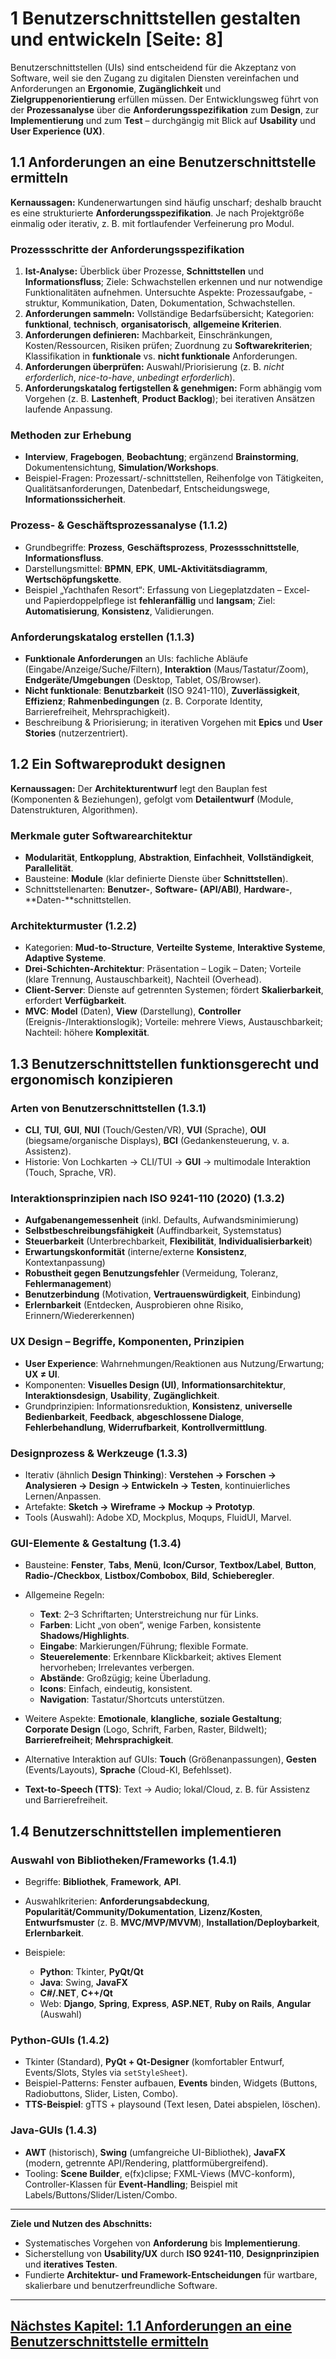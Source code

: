 # 1 Benutzerschnittstellen gestalten und entwickeln [Seite: 8]

Benutzerschnittstellen (UIs) sind entscheidend für die Akzeptanz von Software, weil sie den Zugang zu digitalen Diensten vereinfachen und Anforderungen an **Ergonomie**, **Zugänglichkeit** und **Zielgruppenorientierung** erfüllen müssen. Der Entwicklungsweg führt von der **Prozessanalyse** über die **Anforderungsspezifikation** zum **Design**, zur **Implementierung** und zum **Test** – durchgängig mit Blick auf **Usability** und **User Experience (UX)**. 

## 1.1 Anforderungen an eine Benutzerschnittstelle ermitteln

**Kernaussagen:**
Kundenerwartungen sind häufig unscharf; deshalb braucht es eine strukturierte **Anforderungsspezifikation**. Je nach Projektgröße einmalig oder iterativ, z. B. mit fortlaufender Verfeinerung pro Modul.

### Prozessschritte der **Anforderungsspezifikation**

1. **Ist-Analyse:** Überblick über Prozesse, **Schnittstellen** und **Informationsfluss**; Ziele: Schwachstellen erkennen und nur notwendige Funktionalitäten aufnehmen.
   Untersuchte Aspekte: Prozessaufgabe, -struktur, Kommunikation, Daten, Dokumentation, Schwachstellen.
2. **Anforderungen sammeln:** Vollständige Bedarfsübersicht; Kategorien: **funktional**, **technisch**, **organisatorisch**, **allgemeine Kriterien**.
3. **Anforderungen definieren:** Machbarkeit, Einschränkungen, Kosten/Ressourcen, Risiken prüfen; Zuordnung zu **Softwarekriterien**; Klassifikation in **funktionale** vs. **nicht funktionale** Anforderungen.
4. **Anforderungen überprüfen:** Auswahl/Priorisierung (z. B. *nicht erforderlich*, *nice-to-have*, *unbedingt erforderlich*).
5. **Anforderungskatalog fertigstellen & genehmigen:** Form abhängig vom Vorgehen (z. B. **Lastenheft**, **Product Backlog**); bei iterativen Ansätzen laufende Anpassung.

### Methoden zur Erhebung

* **Interview**, **Fragebogen**, **Beobachtung**; ergänzend **Brainstorming**, Dokumentensichtung, **Simulation/Workshops**.
* Beispiel-Fragen: Prozessart/-schnittstellen, Reihenfolge von Tätigkeiten, Qualitätsanforderungen, Datenbedarf, Entscheidungswege, **Informationssicherheit**.

### Prozess- & Geschäftsprozessanalyse (1.1.2)

* Grundbegriffe: **Prozess**, **Geschäftsprozess**, **Prozessschnittstelle**, **Informationsfluss**.
* Darstellungsmittel: **BPMN**, **EPK**, **UML-Aktivitätsdiagramm**, **Wertschöpfungskette**.
* Beispiel „Yachthafen Resort“: Erfassung von Liegeplatzdaten – Excel- und Papierdoppelpflege ist **fehleranfällig** und **langsam**; Ziel: **Automatisierung**, **Konsistenz**, Validierungen.

### Anforderungskatalog erstellen (1.1.3)

* **Funktionale Anforderungen** an UIs: fachliche Abläufe (Eingabe/Anzeige/Suche/Filtern), **Interaktion** (Maus/Tastatur/Zoom), **Endgeräte/Umgebungen** (Desktop, Tablet, OS/Browser).
* **Nicht funktionale**: **Benutzbarkeit** (ISO 9241-110), **Zuverlässigkeit**, **Effizienz**; **Rahmenbedingungen** (z. B. Corporate Identity, Barrierefreiheit, Mehrsprachigkeit).
* Beschreibung & Priorisierung; in iterativen Vorgehen mit **Epics** und **User Stories** (nutzerzentriert).

## 1.2 Ein Softwareprodukt designen

**Kernaussagen:**
Der **Architekturentwurf** legt den Bauplan fest (Komponenten & Beziehungen), gefolgt vom **Detailentwurf** (Module, Datenstrukturen, Algorithmen).

### Merkmale guter **Softwarearchitektur**

* **Modularität**, **Entkopplung**, **Abstraktion**, **Einfachheit**, **Vollständigkeit**, **Parallelität**.
* Bausteine: **Module** (klar definierte Dienste über **Schnittstellen**).
* Schnittstellenarten: **Benutzer-**, **Software- (API/ABI)**, **Hardware-**, **Daten-**schnittstellen.

### Architekturmuster (1.2.2)

* Kategorien: **Mud-to-Structure**, **Verteilte Systeme**, **Interaktive Systeme**, **Adaptive Systeme**.
* **Drei-Schichten-Architektur**: Präsentation – Logik – Daten; Vorteile (klare Trennung, Austauschbarkeit), Nachteil (Overhead).
* **Client-Server**: Dienste auf getrennten Systemen; fördert **Skalierbarkeit**, erfordert **Verfügbarkeit**.
* **MVC**: **Model** (Daten), **View** (Darstellung), **Controller** (Ereignis-/Interaktionslogik); Vorteile: mehrere Views, Austauschbarkeit; Nachteil: höhere **Komplexität**.

## 1.3 Benutzerschnittstellen funktionsgerecht und ergonomisch konzipieren

### Arten von Benutzerschnittstellen (1.3.1)

* **CLI**, **TUI**, **GUI**, **NUI** (Touch/Gesten/VR), **VUI** (Sprache), **OUI** (biegsame/organische Displays), **BCI** (Gedankensteuerung, v. a. Assistenz).
* Historie: Von Lochkarten → CLI/TUI → **GUI** → multimodale Interaktion (Touch, Sprache, VR).

### Interaktionsprinzipien nach **ISO 9241-110** (2020) (1.3.2)

* **Aufgabenangemessenheit** (inkl. Defaults, Aufwandsminimierung)
* **Selbstbeschreibungsfähigkeit** (Auffindbarkeit, Systemstatus)
* **Steuerbarkeit** (Unterbrechbarkeit, **Flexibilität**, **Individualisierbarkeit**)
* **Erwartungskonformität** (interne/externe **Konsistenz**, Kontextanpassung)
* **Robustheit gegen Benutzungsfehler** (Vermeidung, Toleranz, **Fehlermanagement**)
* **Benutzerbindung** (Motivation, **Vertrauenswürdigkeit**, Einbindung)
* **Erlernbarkeit** (Entdecken, Ausprobieren ohne Risiko, Erinnern/Wiedererkennen)

### **UX Design** – Begriffe, Komponenten, Prinzipien

* **User Experience**: Wahrnehmungen/Reaktionen aus Nutzung/Erwartung; **UX ≠ UI**.
* Komponenten: **Visuelles Design (UI)**, **Informationsarchitektur**, **Interaktionsdesign**, **Usability**, **Zugänglichkeit**.
* Grundprinzipien: Informationsreduktion, **Konsistenz**, **universelle Bedienbarkeit**, **Feedback**, **abgeschlossene Dialoge**, **Fehlerbehandlung**, **Widerrufbarkeit**, **Kontrollvermittlung**.

### Designprozess & Werkzeuge (1.3.3)

* Iterativ (ähnlich **Design Thinking**): **Verstehen → Forschen → Analysieren → Design → Entwickeln → Testen**, kontinuierliches Lernen/Anpassen.
* Artefakte: **Sketch → Wireframe → Mockup → Prototyp**.
* Tools (Auswahl): Adobe XD, Mockplus, Moqups, FluidUI, Marvel.

### GUI-Elemente & Gestaltung (1.3.4)

* Bausteine: **Fenster**, **Tabs**, **Menü**, **Icon/Cursor**, **Textbox/Label**, **Button**, **Radio-/Checkbox**, **Listbox/Combobox**, **Bild**, **Schieberegler**.
* Allgemeine Regeln:

  * **Text**: 2–3 Schriftarten; Unterstreichung nur für Links.
  * **Farben**: Licht „von oben“, wenige Farben, konsistente **Shadows/Highlights**.
  * **Eingabe**: Markierungen/Führung; flexible Formate.
  * **Steuerelemente**: Erkennbare Klickbarkeit; aktives Element hervorheben; Irrelevantes verbergen.
  * **Abstände**: Großzügig; keine Überladung.
  * **Icons**: Einfach, eindeutig, konsistent.
  * **Navigation**: Tastatur/Shortcuts unterstützen.
* Weitere Aspekte: **Emotionale**, **klangliche**, **soziale Gestaltung**; **Corporate Design** (Logo, Schrift, Farben, Raster, Bildwelt); **Barrierefreiheit**; **Mehrsprachigkeit**.
* Alternative Interaktion auf GUIs: **Touch** (Größenanpassungen), **Gesten** (Events/Layouts), **Sprache** (Cloud-KI, Befehlsset).
* **Text-to-Speech (TTS)**: Text → Audio; lokal/Cloud, z. B. für Assistenz und Barrierefreiheit.

## 1.4 Benutzerschnittstellen implementieren

### Auswahl von Bibliotheken/Frameworks (1.4.1)

* Begriffe: **Bibliothek**, **Framework**, **API**.
* Auswahlkriterien: **Anforderungsabdeckung**, **Popularität/Community/Dokumentation**, **Lizenz/Kosten**, **Entwurfsmuster** (z. B. **MVC/MVP/MVVM**), **Installation/Deploybarkeit**, **Erlernbarkeit**.
* Beispiele:

  * **Python**: Tkinter, **PyQt/Qt**
  * **Java**: Swing, **JavaFX**
  * **C#/.NET**, **C++/Qt**
  * Web: **Django**, **Spring**, **Express**, **ASP.NET**, **Ruby on Rails**, **Angular** (Auswahl)

### Python-GUIs (1.4.2)

* Tkinter (Standard), **PyQt + Qt-Designer** (komfortabler Entwurf, Events/Slots, Styles via `setStyleSheet`).
* Beispiel-Patterns: Fenster aufbauen, **Events** binden, Widgets (Buttons, Radiobuttons, Slider, Listen, Combo).
* **TTS-Beispiel**: gTTS + playsound (Text lesen, Datei abspielen, löschen).

### Java-GUIs (1.4.3)

* **AWT** (historisch), **Swing** (umfangreiche UI-Bibliothek), **JavaFX** (modern, getrennte API/Rendering, plattformübergreifend).
* Tooling: **Scene Builder**, e(fx)clipse; FXML-Views (MVC-konform), Controller-Klassen für **Event-Handling**; Beispiel mit Labels/Buttons/Slider/Listen/Combo.

---

**Ziele und Nutzen des Abschnitts:**

* Systematisches Vorgehen von **Anforderung** bis **Implementierung**.
* Sicherstellung von **Usability/UX** durch **ISO 9241-110**, **Designprinzipien** und **iteratives Testen**.
* Fundierte **Architektur- und Framework-Entscheidungen** für wartbare, skalierbare und benutzerfreundliche Software.

---

## [Nächstes Kapitel: 1.1 Anforderungen an eine Benutzerschnittstelle ermitteln](1.1_Anforderungen_an_eine_Benutzerschnittstelle_ermitteln.md)